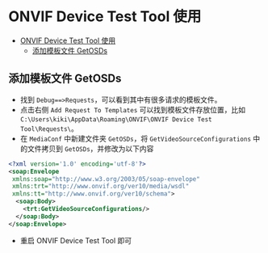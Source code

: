 # ONVIF Device Test Tool 使用

- [ONVIF Device Test Tool 使用](#onvif-device-test-tool-使用)
  - [添加模板文件 GetOSDs](#添加模板文件-getosds)

## 添加模板文件 GetOSDs

- 找到 `Debug==>Requests`，可以看到其中有很多请求的模板文件。
- 点击右侧 `Add Request To Templates` 可以找到模板文件存放位置，比如 `C:\Users\kiki\AppData\Roaming\ONVIF\ONVIF Device Test Tool\Requests\`。
- 在 `MediaConf` 中新建文件夹 `GetOSDs`，将 `GetVideoSourceConfigurations` 中的文件拷贝到 `GetOSDs`，并修改为以下内容

```xml
<?xml version='1.0' encoding='utf-8'?>
<soap:Envelope
 xmlns:soap="http://www.w3.org/2003/05/soap-envelope"
 xmlns:trt="http://www.onvif.org/ver10/media/wsdl"
 xmlns:tt="http://www.onvif.org/ver10/schema">
  <soap:Body>
    <trt:GetVideoSourceConfigurations/>
  </soap:Body>
</soap:Envelope>
```

- 重启 ONVIF Device Test Tool 即可
